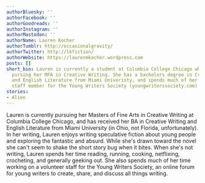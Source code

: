 ```yaml
---
authorBluesky: ''
authorFacebook: ''
authorGoodreads: ''
authorInstagram: ''
authorMastodon: ''
authorName: Lauren Kocher
authorTumblr: http://occasionalgravity/
authorTwitter: http://lkfiction/
authorWebsite: https://laurenmkocher.wordpress.com
posts: []
short_bio: Lauren is currently a student at Columbia College Chicago where she is
  pursing her MFA in Creative Writing. She has a bachelors degree in Creative Writing
  and English Literature from Miami Univeristy, and spends much of her time as a volunteer
  staff member for the Young Writers Society (youngwriterssociety.com).
stories:
- Alien
---
```


Lauren is currently pursuing her Masters of Fine Arts in Creative Writing at Columbia College Chicago, and has received her BA in Creative Writing and English Literature from Miami University (in Ohio, not Florida, unfortunately). In her writing, Lauren enjoys writing speculative fiction about young people and exploring the fantastic and absurd. While she's drawn toward the novel she can't seem to shake the short story bug when it bites. When she's not writing, Lauren spends her time reading, running, cooking, netflixing, crocheting, and generally geeking out. She also spends much of her time working on a volunteer staff for the Young Writers Society, an online forum for young writers to create, share, and discuss all things writing.